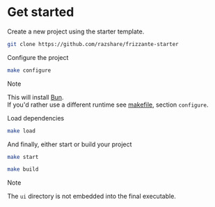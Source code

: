 # Get started

Create a new project using the starter template.

```bash
git clone https://github.com/razshare/frizzante-starter
```

Configure the project
```bash
make configure
```

> [!NOTE]
> This will install [Bun](https://bun.sh).\
> If you'd rather use a different runtime see [makefile](https://github.com/razshare/frizzante-starter/blob/master/makefile), section `configure`.

Load dependencies

```bash
make load
```

And finally, either start or build your project

```bash
make start
```

```bash
make build
```

> [!NOTE]
> The `ui` directory is not embedded into the final executable.
